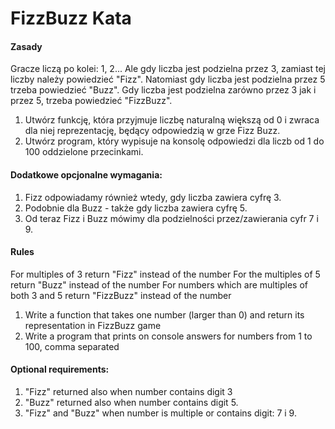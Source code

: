 FizzBuzz Kata
==================

#### Zasady

Gracze liczą po kolei: 1, 2...
Ale gdy liczba jest podzielna przez 3, zamiast tej liczby należy powiedzieć "Fizz".
Natomiast gdy liczba jest podzielna przez 5 trzeba powiedzieć "Buzz".
Gdy liczba jest podzielna zarówno przez 3 jak i przez 5, trzeba powiedzieć "FizzBuzz".

1. Utwórz funkcję, która przyjmuje liczbę naturalną większą od 0 i zwraca dla niej reprezentację, będący odpowiedzią
w grze Fizz Buzz.
2. Utwórz program, który wypisuje na konsolę odpowiedzi dla liczb od 1 do 100 oddzielone przecinkami.

#### Dodatkowe opcjonalne wymagania:

1. Fizz odpowiadamy również wtedy, gdy liczba zawiera cyfrę 3.
2. Podobnie dla Buzz - także gdy liczba zawiera cyfrę 5.
3. Od teraz Fizz i Buzz mówimy dla podzielności przez/zawierania cyfr 7 i 9. 


#### Rules

For multiples of 3 return "Fizz" instead of the number
For the multiples of 5 return "Buzz" instead of the number
For numbers which are multiples of both 3 and 5 return "FizzBuzz" instead of the number

1. Write a function that takes one number (larger than 0) and return its representation in FizzBuzz game
2. Write a program that prints on console answers for numbers from 1 to 100, comma separated


#### Optional requirements:

1. "Fizz" returned also when number contains digit 3
2. "Buzz" returned also when number contains digit 5.
3. "Fizz" and "Buzz" when number is multiple or contains digit: 7 i 9. 

